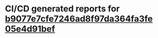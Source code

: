 # CI/CD generated reports for [b9077e7cfe7246ad8f97da364fa3fe05e4d91bef](https://github.com/hydephp/develop/commit/b9077e7cfe7246ad8f97da364fa3fe05e4d91bef)
